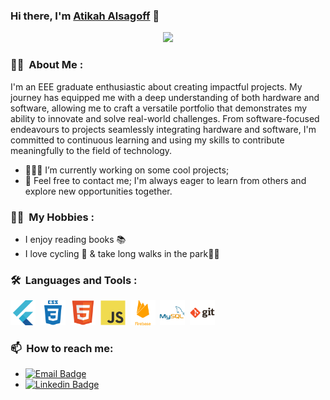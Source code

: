 ### Hi there, I'm <a href="https://atikahalsagoff.github.io/" target="_blank">Atikah Alsagoff</a> 👋

<div id="header" align="center">
  <img src="https://media.giphy.com/media/3PRgRMD1hp61wR32iG/giphy.gif"
    width="200"/>
</div>

### 👩‍💻 &nbsp;About Me :

I'm an EEE graduate enthusiastic about creating impactful projects. My journey has equipped me with a deep understanding of both hardware and software, allowing me to craft a versatile portfolio that demonstrates my ability to innovate and solve real-world challenges. From software-focused endeavours to projects seamlessly integrating hardware and software, I'm committed to continuous learning and using my skills to contribute meaningfully to the field of technology.

- 👨🏻‍💻 I’m currently working on some cool projects;
- 💬 Feel free to contact me; I'm always eager to learn from others and explore new opportunities together.

### 🤸‍♀️ &nbsp;My Hobbies :
- I enjoy reading books 📚
- I love cycling 🚴 & take long walks in the park🚶‍♀️

### 🛠 &nbsp;Languages and Tools :
<img src="https://github.com/devicons/devicon/blob/master/icons/flutter/flutter-original.svg" title="Flutter" alt="Flutter" width="40" height="40"/>&nbsp;
<img src="https://github.com/devicons/devicon/blob/master/icons/css3/css3-plain-wordmark.svg"  title="CSS3" alt="CSS" width="40" height="40"/>&nbsp;
<img src="https://github.com/devicons/devicon/blob/master/icons/html5/html5-original.svg" title="HTML5" alt="HTML" width="40" height="40"/>&nbsp;
<img src="https://github.com/devicons/devicon/blob/master/icons/javascript/javascript-original.svg" title="JavaScript" alt="JavaScript" width="40" height="40"/>&nbsp;
<img src="https://github.com/devicons/devicon/blob/master/icons/firebase/firebase-plain-wordmark.svg" title="Firebase" alt="Firebase" width="40" height="40"/>&nbsp;
<img src="https://github.com/devicons/devicon/blob/master/icons/mysql/mysql-original-wordmark.svg" title="MySQL"  alt="MySQL" width="40" height="40"/>&nbsp;
<img src="https://github.com/devicons/devicon/blob/master/icons/git/git-original-wordmark.svg" title="Git" alt="Git" width="40" height="40"/>&nbsp;


### 📫 &nbsp;How to reach me: 
- [![Email Badge](https://img.shields.io/badge/-atikah004@e.ntu.edu.sg-darkgreen?style=flat&logo=Microsoft-Outlook&logoColor=white)](mailto:atikah004@e.ntu.edu.sg)
- [![Linkedin Badge](https://img.shields.io/badge/-AtikahAlsagoff-blue?style=flat&logo=Linkedin&logoColor=white)](https://www.linkedin.com/in/atikahalsagoff/)

<!--
**AtikahAlsagoff/atikahalsagoff** is a ✨ _special_ ✨ repository because its `README.md` (this file) appears on your GitHub profile.
-->
